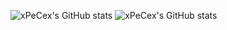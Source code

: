 ![xPeCex's GitHub stats](https://github-readme-stats.vercel.app/api?username=xpecex&theme=synthwave&show_icons=true) ![xPeCex's GitHub stats](https://github-readme-stats.vercel.app/api/top-langs/?username=xpecex&theme=synthwave&layout=compact)

